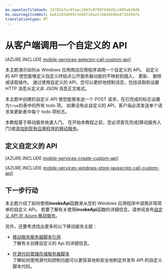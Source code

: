 ```yaml
---
ms.openlocfilehash: 3370167ac0faec24d7c87907448d5cc805e610d6
ms.sourcegitcommit: bab1265d669c3e6871daa7cb8a5640a47104947a
translationtype: MT
---
```

<properties
    pageTitle="从 Windows 商店 JS 的客户端的移动服务调用一个自定义的 API"
    description="了解如何定义一个自定义的 API，然后从 Windows 应用商店应用程序使用 Azure 移动服务调用它。"
    services="mobile-services"
    documentationCenter="windows"
    authors="ggailey777"
    manager="dwrede"
    editor=""/>

<tags
    ms.service="mobile-services"
    ms.workload="mobile"
    ms.tgt_pltfrm="mobile-windows"
    ms.devlang="javascript"
    ms.topic="article"
    ms.date="06/16/2015"
    ms.author="glenga"/>

# 从客户端调用一个自定义的 API

[AZURE.INCLUDE [mobile-services-selector-call-custom-api](../../includes/mobile-services-selector-call-custom-api.md)]

本主题演示如何从 Windows 应用商店应用程序调用一个自定义的 API。 自定义的 API 使您能够定义自定义终结点公开服务器功能的不映射到插入、 更新、 删除或读取操作。 通过使用自定义的 API，您可以更好地控制消息，包括读取和设置 HTTP 消息头定义非 JSON 消息正文格式。

本主题中创建的自定义 API 使您能够发送一个 POST 请求，在已完成的标志设置为`true`的表中的所有 todo 项。 如果没有此自定义的 API，客户端必须发送单个请求来更新表中每个 todo 项标志。

本教程基于移动服务快速入门。 在开始本教程之前，您必须首先完成[移动服务入门]或[添加到现有应用程序的移动服务]。

## <a name="define-custom-api"></a>定义自定义的 API

[AZURE.INCLUDE [mobile-services-create-custom-api](../../includes/mobile-services-create-custom-api.md)]


[AZURE.INCLUDE [mobile-services-windows-store-javascript-call-custom-api](../../includes/mobile-services-windows-store-javascript-call-custom-api.md)]

## 下一步行动

本主题介绍了如何使用**invokeApi**函数来从您的 Windows 应用程序中调用非常简单的自定义 API。 若要了解有关使用**invokeApi**函数的详细信息，请参阅发布[自定义 API 在 Azure 移动服务](http://blogs.msdn.com/b/carlosfigueira/archive/2013/06/19/custom-api-in-azure-mobile-services-client-sdks.aspx)。  

另外，还要考虑找出更多的以下移动服务主题︰

* [移动服务服务器脚本引用]
  <br/>了解有关创建自定义的 Api 的详细信息。

* [在源代码管理存储服务器脚本]
  <br/> 了解如何使用源代码控制功能可以更容易地和安全地制定并发布 API 的自定义脚本代码。

<!-- Anchors. -->
[定义自定义的 API]: #define-custom-api
[更新应用程序以调用自定义的 API]: #update-app
[测试应用程序]: #test-app
[下一步行动]: #next-steps

<!-- URLs. -->
[移动服务服务器脚本引用]: http://go.microsoft.com/fwlink/?LinkId=262293
[我的应用程序的仪表板]: http://go.microsoft.com/fwlink/?LinkId=262039
[开始使用移动服务]: ../mobile-services-windows-store-get-started.md
[添加到现有应用程序的移动服务]: mobile-services-windows-store-javascript-get-started-data.md
[开始使用身份验证]: mobile-services-windows-store-javascript-get-started-users.md
[开始使用推式通知]: mobile-services-javascript-backend-windows-store-javascript-get-started-push.md

[定义一个自定义的 API，支持定期通知]: mobile-services-windows-store-javascript-create-pull-notifications.md
[在源代码管理存储服务器脚本]: mobile-services-store-scripts-source-control.md
